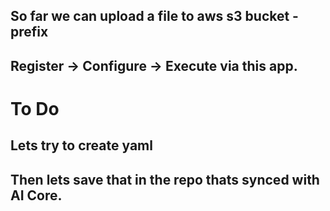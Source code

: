 ## So far we can upload a file to aws s3 bucket - prefix
## Register -> Configure -> Execute via this app.

# To Do 
## Lets try to create yaml
## Then lets save that in the repo thats synced with AI Core.

